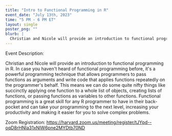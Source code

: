 ```yaml
---
title: "Intro to Functional Programming in R"
event_date: "July 13th, 2023"
time: "5 PM - 6 PM ET"
layout: single
poster_png: ""
blurb: |
  Christian and Nicole will provide an introduction to functional programming in R.  In case you haven't heard of functional programming before, it's a powerful programming technique that allows programmers to pass functions as arguments and write code that applies functions repeatedly on the programmer's behalf.  This means we can do some quite nifty things like succinctly applying one function to a whole list of objects, creating lists of functions, or passing functions as variables to other functions.  Functional programming is a great skill for any R programmer to have in their back-pocket and can take your programming to the next level, increasing your productivity and making it easier for you to solve complex problems. 
---
```


Event Description: 

  Christian and Nicole will provide an introduction to functional programming in R.  In case you haven't heard of functional programming before, it's a powerful programming technique that allows programmers to pass functions as arguments and write code that applies functions repeatedly on the programmer's behalf.  This means we can do some quite nifty things like succinctly applying one function to a whole list of objects, creating lists of functions, or passing functions as variables to other functions.  Functional programming is a great skill for any R programmer to have in their back-pocket and can take your programming to the next level, increasing your productivity and making it easier for you to solve complex problems. 

Zoom Registration: <https://harvard.zoom.us/meeting/register/tJYpd--oqD8rHNIa31xNIW6pne2MYDtb70ND>


